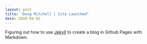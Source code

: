 ```yaml
---
layout: post
title: "Doug Mitchell | Site Launched"
date: 2020-04-02
---
```


Figuring out how to use [Jekyll](http://jekyllrb.com) to create a blog in Github Pages with Markdown.
